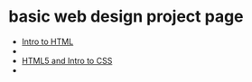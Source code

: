 # basic web design project page

<ul>
    <li><a href="intro_to_html/index.html" target="_blank">Intro to HTML</a><li>
    <li><a href="HTML5_intro_to_css/index.html" target="_blank">HTML5 and Intro to CSS</a><li>
<ul>